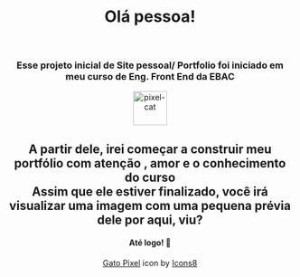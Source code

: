 <h1 align='center'> Olá pessoa!</h1> <br>
<h3 align='center'> Esse projeto inicial de Site pessoal/ Portfolio foi iniciado em meu curso de Eng. Front End da EBAC </h3>
<div align='center'>
<img width="60" height="60" src="https://img.icons8.com/fluency/48/000000/pixel-cat.png" alt="pixel-cat"/>
</div>


<h2 align='center'> A partir dele, irei começar a construir meu portfólio com atenção , amor e o conhecimento do curso <br>
Assim que ele estiver finalizado, você irá visualizar uma imagem com uma pequena prévia dele por aqui, viu?  </h2> 

<h4 align='center'>
  Até logo! 💛
</h4>

<p align='center'>
  <a href="https://icons8.com/icon/PL6OMAFMAzDr/gato-pixel">Gato Pixel</a> icon by <a href="https://icons8.com">Icons8</a>
</p>
